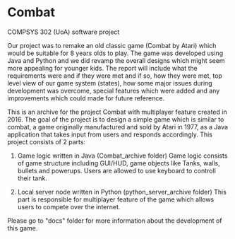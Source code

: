 # Combat

COMPSYS 302 (UoA) software project

Our project was to remake an old classic game (Combat by Atari) which would be suitable for 8 years olds to play. The game was developed using Java and Python and we did revamp the overall designs which might seem more appealing for younger kids. The report will include what the requirements were and if they were met and if so, how they were met, top level view of our game system (states), how some major issues during development was overcome, special features which were added and any improvements which could made for future reference.

This is an archive for the project Combat with multiplayer feature created in 2016. The goal of the project is to design a simple game which is similar to combat, a game originally manufactured and sold by Atari in 1977, as a Java application that takes input from users and responds accordingly. This project consists of 2 parts:

1. Game logic written in Java (Combat_archive folder) Game logic consists of game structure including GUI/HUD, game objects like Tanks, walls, bullets and powerups. Users are allowed to use keyboard to controll their tank.

2. Local server node written in Python (python_server_archive folder) This part is responsible for multiplayer feature of the game which allows users to compete over the internet.

Please go to "docs" folder for more information about the development of this game.

